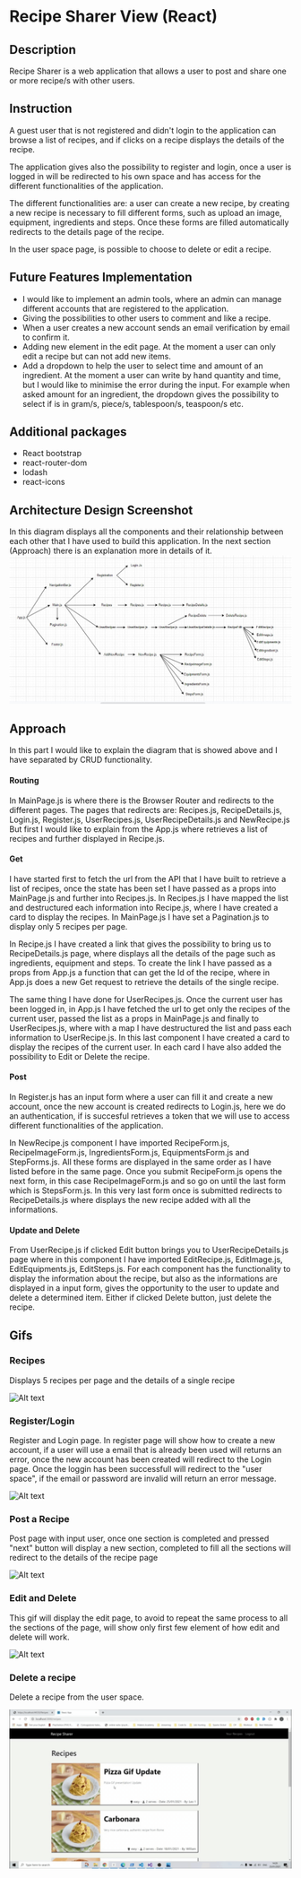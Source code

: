 # Recipe Sharer View (React)

## Description

Recipe Sharer is a web application that allows a user to post and share one or more recipe/s with other users.

## Instruction

A guest user that is not registered and didn't login to the application can browse a list of recipes, and if clicks on a recipe displays the details of the recipe.

The application gives also the possibility to register and login, once a user is logged in will be redirected to his own space and has access for the different functionalities of the application.

The different functionalities are: a user can create a new recipe, by creating a new recipe is necessary to fill different forms, such as upload an image, equipment, ingredients and steps. Once these forms are filled automatically redirects to the details page of the recipe.

In the user space page, is possible to choose to delete or edit a recipe.

## Future Features Implementation
- I would like to implement an admin tools, where an admin can manage different accounts that are registered to the application.
- Giving the possibilities to other users to comment and like a recipe.
- When a user creates a new account sends an email verification by email to confirm it.
- Adding new element in the edit page. At the moment a user can only edit a recipe but can not add new items.
- Add a dropdown to help the user to select time and amount of an ingredient. At the moment a user can write by hand quantity and time, but I would like to minimise the error during the input. For example when asked amount for an ingredient, the dropdown gives the possibility to select if is in gram/s, piece/s, tablespoon/s, teaspoon/s etc. 

## Additional packages
- React bootstrap
- react-router-dom
- lodash
- react-icons

## Architecture Design Screenshot
In this diagram displays all the components and their relationship between each other that I have used to build this application. In the next section (Approach) there is an explanation more in details of it.
![Image screenshot](./screenshots/apparchitecturedesign.jpg)

## Approach

In this part I would like to explain the diagram that is showed above and I have separated by CRUD functionality. 

#### Routing
In MainPage.js is where there is the Browser Router and redirects to the different pages. The pages that redirects are: Recipes.js, RecipeDetails.js, Login.js, Register.js, UserRecipes.js, UserRecipeDetails.js and NewRecipe.js But first I would like to explain from the App.js where retrieves a list of recipes and further displayed in Recipe.js.

#### Get
I have started first to fetch the url from the API that I have built to retrieve a list of recipes, once the state has been set I have passed as a props into MainPage.js and further into Recipes.js. In Recipes.js I have mapped the list and destructured each information into Recipe.js, where I have created a card to display the recipes. In MainPage.js I have set a Pagination.js to display only 5 recipes per page.

In Recipe.js I have created a link that gives the possibility to bring us to RecipeDetails.js page, where displays all the details of the page such as ingredients, equipment and steps. To create the link I have passed as a props from App.js a function that can get the Id of the recipe, where in App.js does a new Get request to retrieve the details of the single recipe.

The same thing I have done for UserRecipes.js. Once the current user has been logged in, in App.js I have fetched the url to get only the recipes of the current user, passed the list as a props in MainPage.js and finally to UserRecipes.js, where with a map I have destructured the list and pass each information to UserRecipe.js. In this last component I have created a card to display the recipes of the current user. In each card I have also added the possibility to Edit or Delete the recipe.

#### Post
In Register.js has an input form where a user can fill it and create a new account, once the new account is created redirects to Login.js, here we do an authentication, if is succesful retrieves a token that we will use to access different functionalities of the application.

In NewRecipe.js component I have imported RecipeForm.js, RecipeImageForm.js, IngredientsForm.js, EquipmentsForm.js and StepForms.js. All these forms are displayed in the same order as I have listed before in the same page. Once you submit RecipeForm.js opens the next form, in this case RecipeImageForm.js and so go on until the last form which is StepsForm.js. In this very last form once is submitted redirects to RecipeDetails.js where displays the new recipe added with all the informations.

#### Update and Delete
From UserRecipe.js if clicked Edit button brings you to UserRecipeDetails.js page where in this component I have imported EditRecipe.js, EditImage.js, EditEquipments.js, EditSteps.js. For each component has the functionality to display the information about the recipe, but also as the informations are displayed in a input form, gives the opportunity to the user to update and delete a determined item. Either if clicked Delete button, just delete the recipe.

## Gifs

### Recipes

Displays 5 recipes per page and the details of a single recipe

![Alt text](./gifs/)

### Register/Login

Register and Login page. In register page will show how to create a new account, if a user will use a email that is already been used will returns an error, once the new account has been created will redirect to the Login page. Once the loggin has been successfull will redirect to the "user space", if the email or password are invalid will return an error message.

![Alt text](./gifs/registerlogin.gif)

### Post a Recipe

Post page with input user, once one section is completed and pressed "next" button will display a new section, completed to fill all the sections will redirect to the details of the recipe page

![Alt text](./gifs/postrecipe.gif)

### Edit and Delete

This gif will display the edit page, to avoid to repeat the same process to all the sections of the page, will show only first few element of how edit and delete will work.

![Alt text](./gifs/putdelete.gif)

### Delete a recipe

Delete a recipe from the user space.

![Alt text](./gifs/deleterecipe.gif)